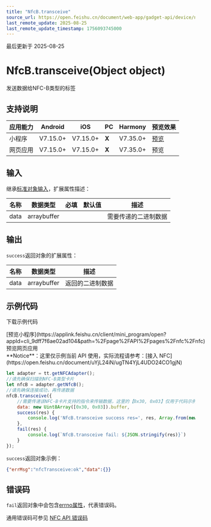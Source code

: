 ```yaml
---
title: "NfcB.transceive"
source_url: https://open.feishu.cn/document/web-app/gadget-api/device/nfc/nfcb/transceive
last_remote_update: 2025-08-25
last_remote_update_timestamp: 1756093745000
---
```

最后更新于 2025-08-25

# NfcB.transceive(Object object)

发送数据给NFC-B类型的标签

## 支持说明

应用能力 | Android | iOS | PC | Harmony | 预览效果
--- | --- | --- | --- | --- | ---
小程序 | V7.15.0+ | V7.15.0+ | **X** | V7.35.0+ | [预览](https://applink.feishu.cn/client/mini_program/open?appId=cli_9dff7f6ae02ad104&path=%2Fpage%2FAPI%2Fpages%2Fnfc%2Fnfc)
网页应用 | V7.15.0+ | V7.15.0+ | **X** | V7.35.0+ | 预览

## 输入
继承[标准对象输入](https://open.feishu.cn/document/uYjL24iN/ukzNy4SO3IjL5cjM)，扩展属性描述：

名称 | 数据类型 | 必填 | 默认值 | 描述
--- | --- | --- | --- | ---
data | arraybuffer |  |  | 需要传递的二进制数据

## 输出
`success`返回对象的扩展属性：

名称 | 数据类型 | 描述
--- | --- | ---
data | arraybuffer | 返回的二进制数据

## 示例代码

<md-download-code href="https://open.feishu.cn/document/uYjL24iN/uYDM04iNwQjL2ADN" mobileDisplay="none">下载示例代码</md-download-code>

<div style="display: flex">
          [预览小程序](https://applink.feishu.cn/client/mini_program/open?appId=cli_9dff7f6ae02ad104&path=%2Fpage%2FAPI%2Fpages%2Fnfc%2Fnfc)
          预览网页应用

</div> 
**Notice**：这里仅示例当前 API 使用，实际流程请参考：[接入 NFC](https://open.feishu.cn/document/uYjL24iN/ugTN4YjL4UDO24CO1gjN)

```js
let adapter = tt.getNFCAdapter();
//请先确保扫描到NFC-B类型卡片
let nfcB = adapter.getNfcB();
//请先确保连接成功，再传递数据
nfcB.transceive({
    //需要传递该NFC-B卡片支持的指令来传输数据，这里的【0x30, 0x03】仅用于代码示例；
    data: new Uint8Array([0x30, 0x03]).buffer,
    success(res) {
        console.log('NfcB.transceive success res=', res, Array.from(new Uint8Array(res.data)));
    },
    fail(res) {
        console.log(`NfcB.transceive fail: ${JSON.stringify(res)}`)
    }
});
```
`success`返回对象示例：
```json
{"errMsg":"nfcTransceive:ok","data":{}}
```

## 错误码
`fail`返回对象中会包含[errno属性](https://open.feishu.cn/document/uYjL24iN/uAjMuAjMuAjM/errno)，代表错误码。

通用错误码可参见 [NFC API 错误码](https://open.feishu.cn/document/uYjL24iN/uQzM4YjL0MDO24CNzgjN/nfc-error-codes)
